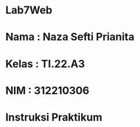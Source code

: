# Lab7Web

# Nama : Naza Sefti Prianita

# Kelas : TI.22.A3

# NIM : 312210306

# Instruksi Praktikum
